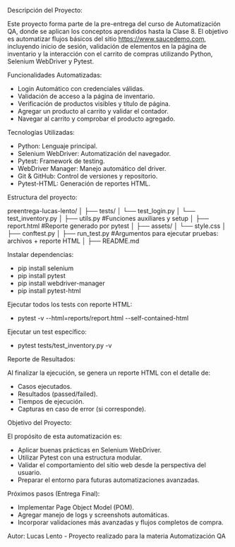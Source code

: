 Descripción del Proyecto:

Este proyecto forma parte de la pre-entrega del curso de Automatización QA, donde se aplican los conceptos aprendidos hasta la Clase 8.
El objetivo es automatizar flujos básicos del sitio https://www.saucedemo.com, incluyendo inicio de sesión, validación de elementos en la página de inventario y la interacción con el carrito de compras utilizando Python, Selenium WebDriver y Pytest.

Funcionalidades Automatizadas:

* Login Automático con credenciales válidas.
* Validación de acceso a la página de inventario.
* Verificación de productos visibles y título de página.
* Agregar un producto al carrito y validar el contador.
* Navegar al carrito y comprobar el producto agregado.

Tecnologías Utilizadas:

* Python: Lenguaje principal.
* Selenium WebDriver: Automatización del navegador.
* Pytest: Framework de testing.
* WebDriver Manager: Manejo automático del driver.
* Git & GitHub: Control de versiones y repositorio.
* Pytest-HTML: Generación de reportes HTML.

Estructura del proyecto:

preentrega-lucas-lento/
│
├── tests/
│   └── test_login.py
│   └── test_inventory.py
│
├── utils.py #Funciones auxiliares y setup
│
├── report.html  #Reporte generado por pytest
│
├── assets/
│   └── style.css
│
├── conftest.py
│
├── run_test.py #Argumentos para ejecutar pruebas: archivos + reporte HTML
│
├── README.md

Instalar dependencias:

* pip install selenium
* pip install pytest
* pip install webdriver-manager
* pip install pytest-html

Ejecutar todos los tests con reporte HTML:

* pytest -v --html=reports/report.html --self-contained-html

Ejecutar un test específico:

* pytest tests/test_inventory.py -v

Reporte de Resultados:

Al finalizar la ejecución, se genera un reporte HTML con el detalle de:
* Casos ejecutados.
* Resultados (passed/failed).
* Tiempos de ejecución.
* Capturas en caso de error (si corresponde).

Objetivo del Proyecto:

El propósito de esta automatización es:
* Aplicar buenas prácticas en Selenium WebDriver.
* Utilizar Pytest con una estructura modular.
* Validar el comportamiento del sitio web desde la perspectiva del usuario.
* Preparar el entorno para futuras automatizaciones avanzadas.

Próximos pasos (Entrega Final):

* Implementar Page Object Model (POM).
* Agregar manejo de logs y screenshots automáticas.
* Incorporar validaciones más avanzadas y flujos completos de compra.

Autor:
    Lucas Lento - Proyecto realizado para la materia Automatización QA